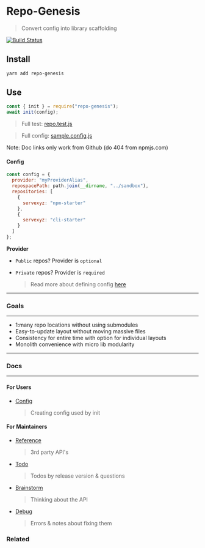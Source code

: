 # Repo-Genesis

> Convert config into library scaffolding

[![Build Status](https://travis-ci.org/servexyz/repo-genesis.svg?branch=master)](https://travis-ci.org/servexyz/repo-genesis)

## Install

```bash
yarn add repo-genesis
```

## Use

```js
const { init } = require("repo-genesis");
await init(config);
```

> Full test: [repo.test.js](./tests/repo.test.js)

> Full config: [sample.config.js](./tests/sample.config.js)

Note: Doc links only work from Github (do 404 from npmjs.com)

#### Config

```js
const config = {
  provider: "myProviderAlias",
  repospacePath: path.join(__dirname, "../sandbox"),
  repositories: [
    {
      servexyz: "npm-starter"
    },
    {
      servexyz: "cli-starter"
    }
  ]
};
```

**Provider**

* `Public` repos? Provider is `optional`
* `Private` repos? Provider is `required`

  > Read more about defining config [here](config.md)

---

### Goals

---

* 1:many repo locations without using submodules
* Easy-to-update layout without moving massive files
* Consistency for entire time with option for individual layouts
* Monolith convenience with micro lib modularity

---

### Docs

---

#### For Users

* [Config](./docs/config.md)
  > Creating config used by init

#### For Maintainers

* [Reference](./docs/reference.md)

  > 3rd party API's

* [Todo](./docs/todo.md)

  > Todos by release version & questions

* [Brainstorm](./docs/brainstorm.md)

  > Thinking about the API

* [Debug](./docs/debug.md)

  > Errors & notes about fixing them

### Related
